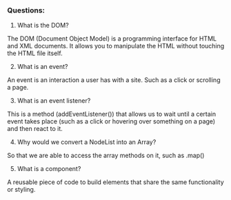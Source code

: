 ### Questions:

1. What is the DOM?

The DOM (Document Object Model) is a programming interface for HTML and XML documents. It allows you to manipulate the HTML without touching the HTML file itself.

2. What is an event?

An event is an interaction a user has with a site. Such as a click or scrolling a page.

3. What is an event listener?

This is a method (addEventListener()) that allows us to wait until a certain event takes place (such as a click or hovering over something on a page) and then react to it.

4. Why would we convert a NodeList into an Array?

So that we are able to access the array methods on it, such as .map()

5. What is a component?

A reusable piece of code to build elements that share the same functionality or styling.
